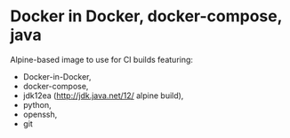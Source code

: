 # Docker in Docker, docker-compose, java 
Alpine-based image to use for CI builds featuring:
- Docker-in-Docker,
- docker-compose,
- jdk12еа (http://jdk.java.net/12/ alpine build),
- python,
- openssh,
- git
